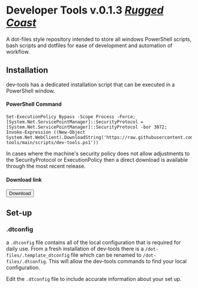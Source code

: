 <!-- / © Copyright 2024 Frankie Homewood <F.Homewood@outlook.com> -->

# Developer Tools v.0.1.3 [_Rugged Coast_](https://github.com/FHomewood/dev-tools/releases/tag/v0.1.3)

A dot-files style repository intended to store all windows PowerShell scripts, bash scripts and dotfiles for ease of development and automation of workflow.

## Installation

dev-tools has a dedicated installation script that can be executed in a PowerShell window.
#### PowerShell Command
```
Set-ExecutionPolicy Bypass -Scope Process -Force;
[System.Net.ServicePointManager]::SecurityProtocol = [System.Net.ServicePointManager]::SecurityProtocol -bor 3072;
Invoke-Expression ((New-Object System.Net.WebClient).DownloadString('https://raw.githubusercontent.com/FHomewood/dev-tools/main/scripts/dev-tools.ps1'))
```
In cases where the machine's security policy does not allow adjustments to the SecurityProtocol or ExecutionPolicy then a direct download is available through the most recent release.
#### Download link
<a href="https://github.com/FHomewood/dev-tools/releases/download/v0.1.2/devtools_v0_1_3_rugged_coast.ps1">
    <button>
        Download
    </button>
</a>

## Set-up

### .dtconfig

a `.dtconfig` file contains all of the local configuration that is required for daily use. From a fresh installation of dev-tools there is a `/dot-files/.template_dtconfig` file which can be renamed to `/dot-files/.dtconfig`. This will allow the dev-tools commands to find your local configuration.

Edit the `.dtconfig` file to include accurate information about your set up.